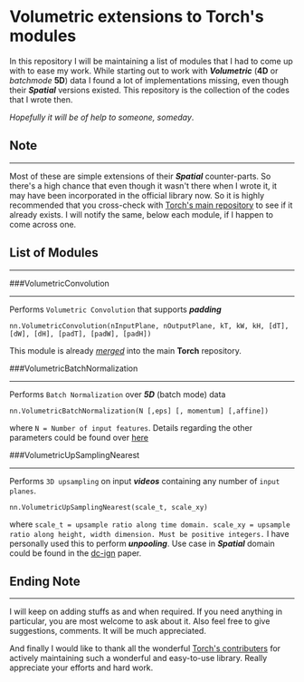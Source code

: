 # Volumetric extensions to Torch's modules

In this repository I will be maintaining a list of modules that I had to come up with to ease my work. While starting out to work with ***Volumetric*** (**4D** or *batchmode* **5D**) data I found a lot of implementations missing, even though their ***Spatial*** versions existed. This repository is the collection of the codes that I wrote then. 

*Hopefully it will be of help to someone, someday*.

## Note
***
Most of these are simple extensions of their ***Spatial*** counter-parts. So there's a high chance that even though it wasn't there when I wrote it, it may have been incorporated in the official library now. So it is highly recommended that you cross-check with [Torch's main repository](https://github.com/torch/nn) to see if it already exists. I will notify the same, below each module, if I happen to come across one.

## List of Modules
***

###VolumetricConvolution
___
Performs `Volumetric Convolution` that supports ***padding***

    nn.VolumetricConvolution(nInputPlane, nOutputPlane, kT, kW, kH, [dT], [dW], [dH], [padT], [padW], [padH])

This module is already *[merged](https://github.com/torch/nn/pull/481)* into the main **Torch** repository.

###VolumetricBatchNormalization
___
Performs `Batch Normalization` over ***5D*** (batch mode) data

    nn.VolumetricBatchNormalization(N [,eps] [, momentum] [,affine])

where `N = Number of input features`. Details regarding the other parameters could be found over 
[here](https://github.com/torch/nn/blob/master/doc/convolution.md#nn.SpatialBatchNormalization)

###VolumetricUpSamplingNearest
___
Performs `3D upsampling` on input ***videos*** containing any number of `input planes`.

    nn.VolumetricUpSamplingNearest(scale_t, scale_xy)

where `scale_t = upsample ratio along time domain. scale_xy = upsample ratio along height, width dimension. Must be positive integers.` I have personally used this to perform ***unpooling***. Use case in ***Spatial*** domain could be found in the [dc-ign](http://arxiv.org/pdf/1503.03167v4.pdf) paper.

## Ending Note
***

I will keep on adding stuffs as and when required. If you need anything in particular, you are most welcome to ask about it. Also feel free to give suggestions, comments. It will be much appreciated.

And finally I would like to thank all the wonderful [Torch's contributers](https://github.com/torch/nn/graphs/contributors) for actively maintaining such a wonderful and easy-to-use library. Really appreciate your efforts and hard work.

